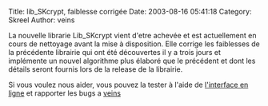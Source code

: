Title: lib_SKcrypt, faiblesse corrigée
Date: 2003-08-16 05:41:18
Category: Skreel
Author: veins

La nouvelle librarie Lib_SKcrypt vient d'etre achevée et est actuellement en cours de nettoyage avant la mise à disposition. Elle corrige les faiblesses de la précédente librairie qui ont été découvertes il y a trois jours et implémente un nouvel algorithme plus élaboré que le précédent et dont les détails seront fournis lors de la release de la librairie.

Si vous voulez nous aider, vous pouvez la tester à l'aide de [l'interface en ligne](http://veins.skreel.org/SK_Crypt.php) et rapporter les bugs a [veins](mailto:veins@skreel.org)